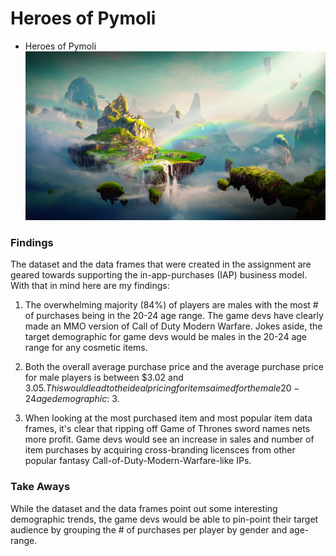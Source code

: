 # Heroes of Pymoli

- Heroes of Pymoli
![Fantasy](../Images/Fantasy.png)

### Findings
The dataset and the data frames that were created in the assignment are geared towards supporting the in-app-purchases (IAP) business model. With that in mind here are my findings:

1) The overwhelming majority (84%) of players are males with the most # of purchases being in the 20-24 age range. The game devs have clearly made an MMO version of Call of Duty Modern Warfare. Jokes aside, the target demographic for game devs would be males in the 20-24 age range for any cosmetic items.

2) Both the overall average purchase price and the average purchase price for male players is between $3.02 and $3.05. This would lead to the ideal pricing for items aimed for the male 20-24 age demographic: ~3$.

3) When looking at the most purchased item and most popular item data frames, it's clear that ripping off Game of Thrones sword names nets more profit. Game devs would see an increase in sales and number of item purchases by acquiring cross-branding licensces from other popular fantasy Call-of-Duty-Modern-Warfare-like IPs.

### Take Aways
While the dataset and the data frames point out some interesting demographic trends, the game devs would be able to pin-point their target audience by grouping the # of purchases per player by gender and age-range.